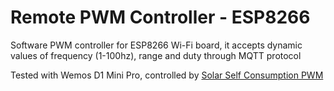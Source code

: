 # Remote PWM Controller - ESP8266
Software PWM controller for ESP8266 Wi-Fi board, it accepts dynamic values of frequency (1-100hz), range and duty through MQTT protocol

Tested with Wemos D1 Mini Pro, controlled by [Solar Self Consumption PWM](https://github.com/mobot95/SolarSelfConsumptionPWM)

